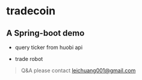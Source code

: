 # tradecoin
## A Spring-boot demo


 - query ticker from huobi api

- trade robot





> Q&A please contact  leichuang001@gmail.com


